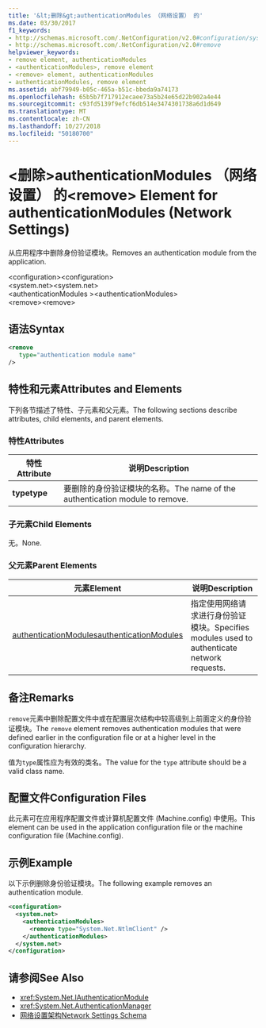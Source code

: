 ```yaml
---
title: '&lt;删除&gt;authenticationModules （网络设置） 的'
ms.date: 03/30/2017
f1_keywords:
- http://schemas.microsoft.com/.NetConfiguration/v2.0#configuration/system.net/authenticationModules/remove
- http://schemas.microsoft.com/.NetConfiguration/v2.0#remove
helpviewer_keywords:
- remove element, authenticationModules
- <authenticationModules>, remove element
- <remove> element, authenticationModules
- authenticationModules, remove element
ms.assetid: abf79949-b05c-465a-b51c-bbeda9a74173
ms.openlocfilehash: 65b5b7f717912ecaee73a5b24e65d22b902a4e44
ms.sourcegitcommit: c93fd5139f9efcf6db514e3474301738a6d1d649
ms.translationtype: MT
ms.contentlocale: zh-CN
ms.lasthandoff: 10/27/2018
ms.locfileid: "50180700"
---
```

# <a name="ltremovegt-element-for-authenticationmodules-network-settings"></a><span data-ttu-id="af4a8-102">&lt;删除&gt;authenticationModules （网络设置） 的</span><span class="sxs-lookup"><span data-stu-id="af4a8-102">&lt;remove&gt; Element for authenticationModules (Network Settings)</span></span>
<span data-ttu-id="af4a8-103">从应用程序中删除身份验证模块。</span><span class="sxs-lookup"><span data-stu-id="af4a8-103">Removes an authentication module from the application.</span></span>  
  
 <span data-ttu-id="af4a8-104">\<configuration></span><span class="sxs-lookup"><span data-stu-id="af4a8-104">\<configuration></span></span>  
<span data-ttu-id="af4a8-105">\<system.net></span><span class="sxs-lookup"><span data-stu-id="af4a8-105">\<system.net></span></span>  
<span data-ttu-id="af4a8-106">\<authenticationModules ></span><span class="sxs-lookup"><span data-stu-id="af4a8-106">\<authenticationModules></span></span>  
<span data-ttu-id="af4a8-107">\<remove></span><span class="sxs-lookup"><span data-stu-id="af4a8-107">\<remove></span></span>  
  
## <a name="syntax"></a><span data-ttu-id="af4a8-108">语法</span><span class="sxs-lookup"><span data-stu-id="af4a8-108">Syntax</span></span>  
  
```xml  
<remove   
   type="authentication module name"   
/>  
```  
  
## <a name="attributes-and-elements"></a><span data-ttu-id="af4a8-109">特性和元素</span><span class="sxs-lookup"><span data-stu-id="af4a8-109">Attributes and Elements</span></span>  
 <span data-ttu-id="af4a8-110">下列各节描述了特性、子元素和父元素。</span><span class="sxs-lookup"><span data-stu-id="af4a8-110">The following sections describe attributes, child elements, and parent elements.</span></span>  
  
### <a name="attributes"></a><span data-ttu-id="af4a8-111">特性</span><span class="sxs-lookup"><span data-stu-id="af4a8-111">Attributes</span></span>  
  
|<span data-ttu-id="af4a8-112">**特性**</span><span class="sxs-lookup"><span data-stu-id="af4a8-112">**Attribute**</span></span>|<span data-ttu-id="af4a8-113">**说明**</span><span class="sxs-lookup"><span data-stu-id="af4a8-113">**Description**</span></span>|  
|-------------------|---------------------|  
|<span data-ttu-id="af4a8-114">**type**</span><span class="sxs-lookup"><span data-stu-id="af4a8-114">**type**</span></span>|<span data-ttu-id="af4a8-115">要删除的身份验证模块的名称。</span><span class="sxs-lookup"><span data-stu-id="af4a8-115">The name of the authentication module to remove.</span></span>|  
  
### <a name="child-elements"></a><span data-ttu-id="af4a8-116">子元素</span><span class="sxs-lookup"><span data-stu-id="af4a8-116">Child Elements</span></span>  
 <span data-ttu-id="af4a8-117">无。</span><span class="sxs-lookup"><span data-stu-id="af4a8-117">None.</span></span>  
  
### <a name="parent-elements"></a><span data-ttu-id="af4a8-118">父元素</span><span class="sxs-lookup"><span data-stu-id="af4a8-118">Parent Elements</span></span>  
  
|<span data-ttu-id="af4a8-119">**元素**</span><span class="sxs-lookup"><span data-stu-id="af4a8-119">**Element**</span></span>|<span data-ttu-id="af4a8-120">**说明**</span><span class="sxs-lookup"><span data-stu-id="af4a8-120">**Description**</span></span>|  
|-----------------|---------------------|  
|[<span data-ttu-id="af4a8-121">authenticationModules</span><span class="sxs-lookup"><span data-stu-id="af4a8-121">authenticationModules</span></span>](../../../../../docs/framework/configure-apps/file-schema/network/authenticationmodules-element-network-settings.md)|<span data-ttu-id="af4a8-122">指定使用网络请求进行身份验证模块。</span><span class="sxs-lookup"><span data-stu-id="af4a8-122">Specifies modules used to authenticate network requests.</span></span>|  
  
## <a name="remarks"></a><span data-ttu-id="af4a8-123">备注</span><span class="sxs-lookup"><span data-stu-id="af4a8-123">Remarks</span></span>  
 <span data-ttu-id="af4a8-124">`remove`元素中删除配置文件中或在配置层次结构中较高级别上前面定义的身份验证模块。</span><span class="sxs-lookup"><span data-stu-id="af4a8-124">The `remove` element removes authentication modules that were defined earlier in the configuration file or at a higher level in the configuration hierarchy.</span></span>  
  
 <span data-ttu-id="af4a8-125">值为`type`属性应为有效的类名。</span><span class="sxs-lookup"><span data-stu-id="af4a8-125">The value for the `type` attribute should be a valid class name.</span></span>  
  
## <a name="configuration-files"></a><span data-ttu-id="af4a8-126">配置文件</span><span class="sxs-lookup"><span data-stu-id="af4a8-126">Configuration Files</span></span>  
 <span data-ttu-id="af4a8-127">此元素可在应用程序配置文件或计算机配置文件 (Machine.config) 中使用。</span><span class="sxs-lookup"><span data-stu-id="af4a8-127">This element can be used in the application configuration file or the machine configuration file (Machine.config).</span></span>  
  
## <a name="example"></a><span data-ttu-id="af4a8-128">示例</span><span class="sxs-lookup"><span data-stu-id="af4a8-128">Example</span></span>  
 <span data-ttu-id="af4a8-129">以下示例删除身份验证模块。</span><span class="sxs-lookup"><span data-stu-id="af4a8-129">The following example removes an authentication module.</span></span>  
  
```xml  
<configuration>  
  <system.net>  
    <authenticationModules>  
      <remove type="System.Net.NtlmClient" />  
    </authenticationModules>  
  </system.net>  
</configuration>  
```  
  
## <a name="see-also"></a><span data-ttu-id="af4a8-130">请参阅</span><span class="sxs-lookup"><span data-stu-id="af4a8-130">See Also</span></span>  
- <xref:System.Net.IAuthenticationModule>  
- <xref:System.Net.AuthenticationManager>  
- [<span data-ttu-id="af4a8-131">网络设置架构</span><span class="sxs-lookup"><span data-stu-id="af4a8-131">Network Settings Schema</span></span>](../../../../../docs/framework/configure-apps/file-schema/network/index.md)
